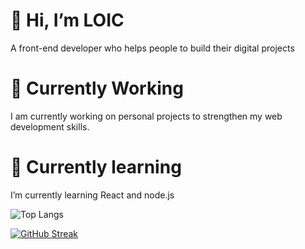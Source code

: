 # 👋 Hi, I’m LOIC
A front-end developer who helps people to build their digital projects
# 🔭 Currently Working 
I am currently working on personal projects to strengthen my web development skills.
# 🌱 Currently learning 
I’m currently learning React and node.js

![Top Langs](https://github-readme-stats.vercel.app/api/top-langs/?username=LO-HAMER&theme=tokyonight&layout=compact)

[![GitHub Streak](https://streak-stats.demolab.com?user=LO-HAMER&theme=tokyonight-duo&exclude_days=Sun%2CSat)](https://git.io/streak-stats)


<!---
LO-HAMER/LO-HAMER is a ✨ special ✨ repository because its `README.md` (this file) appears on your GitHub profile.
You can click the Preview link to take a look at your changes.
--->
